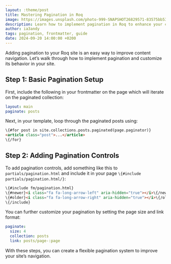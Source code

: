```yaml
---
layout: :theme/post
title: Mastering Pagination in Roq
image: https://images.unsplash.com/photo-999-SNAPSHOT26829571-83575bb53030?q=80&w=3474&auto=format&fit=crop&ixlib=rb-4.0.3&ixid=M3wxMjA3fDB8MHxwaG90by1wYWdlfHx8fGVufDB8fHx8fA%3D%3D
description: Learn how to implement pagination in Roq to enhance your content navigation. This article walks through the process of adding pagination, configuring page size, and customizing links.
author: ia3andy
tags: pagination, frontmatter, guide
date: 2024-09-20 14:00:00 +0200
---
```


Adding pagination to your Roq site is an easy way to improve content navigation. Let’s walk through how to implement pagination and customize its behavior in your site.

## Step 1: Basic Pagination Setup

First, include the following in your frontmatter on the page which will iterate on the paginated collection:

```yaml
layout: main
paginate: posts
```

Next, in your template, loop through the paginated posts using:

```html
\{#for post in site.collections.posts.paginated(page.paginator)}
<article class="post">...</article>
\{/for}
```

## Step 2: Adding Pagination Controls

To add pagination controls, add something like this to `partials/pagination.html` and include it in your page `\{#include partials/pagination.html/}`:

```html
\{#include fm/pagination.html}
\{#newer}<i class="fa fa-long-arrow-left" aria-hidden="true"></i>\{/newer}
\{#older}<i class="fa fa-long-arrow-right" aria-hidden="true"></i>\{/older}
\{/include}
```

You can further customize your pagination by setting the page size and link format:

```yaml
paginate:
  size: 4
  collection: posts
  link: posts/page-:page
```

With these steps, you can create a flexible pagination system to improve your site’s navigation.
